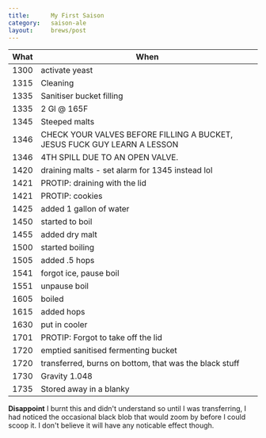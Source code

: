 ```yaml
---
title:      My First Saison
category:   saison-ale
layout:     brews/post
---
```


What|When
----|----
1300|activate yeast
1315|Cleaning
1335|Sanitiser bucket filling
1335|2 Gl @ 165F
1345|Steeped malts
1346|CHECK YOUR VALVES BEFORE FILLING A BUCKET, JESUS FUCK GUY LEARN A LESSON
1346|4TH SPILL DUE TO AN OPEN VALVE.
1420|draining malts - set alarm for 1345 instead lol
1421|PROTIP: draining with the lid
1421|PROTIP: cookies
1425|added 1 gallon of water
1450|started to boil
1455|added dry malt
1500|started boiling
1505|added .5 hops
1541|forgot ice, pause boil
1551|unpause boil
1605|boiled
1615|added hops
1630|put in cooler
1701|PROTIP: Forgot to take off the lid
1720|emptied sanitised fermenting bucket
1720|transferred, burns on bottom, that was the black stuff
1730|Gravity 1.048
1735|Stored away in a blanky

<div class="alert alert-info">
  <p>
    <strong>Disappoint</strong>
    I burnt this and didn't understand so until I was transferring,
    I had noticed the occasional black blob that would zoom by before I could scoop it.
    I don't believe it will have any noticable effect though. 
  </p>
</div>
